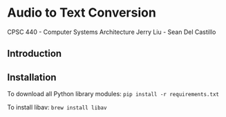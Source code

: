 # Audio to Text Conversion
CPSC 440 - Computer Systems Architecture
Jerry Liu - Sean Del Castillo


## Introduction


## Installation

To download all Python library modules:
```pip install -r requirements.txt```

To install libav:
```brew install libav```

